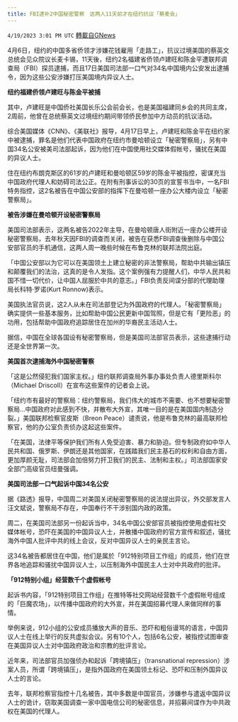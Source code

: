 ```yaml
---
title: FBI逮补2中国秘密警察　这两人11天前才在纽约抗议「蔡麦会」
---
```

`4/19/2023 3:01 PM UTC` [轉載自GNews](https://gnews.org/articles/1239240)


4月6日，纽约的中国多省侨领才涉嫌花钱雇用「走路工」，抗议过境美国的蔡英文总统会见众院议长麦卡锡，11天後，纽约2名福建省侨领卢建旺和陈金平遭联邦调查局（FBI）探员逮捕，而且17日美国司法部一口气对34名中国境内公安发出逮捕令，因为这些公安涉嫌打压美国境内异议人士。

**纽约福建侨领卢建旺与陈金平被捕**

其中，卢建旺是中国侨社美国长乐公会前会长，也是美国福建同乡会的共同主席，2周前，他曾在总统蔡英文过境纽约期间带领侨民参加中方动员的抗议活动。

综合美国媒体《CNN》、《美联社》报导，4月17日早上，卢建旺和陈金平在纽约家中被逮捕，罪名是他们代表中国政府在纽约市曼哈顿设立「秘密警察局」，另有中国34名公安被美司法部起诉，因为他们在中国使用社交媒体假帐号，骚扰在美国的异议人士。

住在纽约布朗克斯区的61岁的卢建旺和曼哈顿区59岁的陈金平被指控，密谋充当中国政府代理人和妨碍司法公正。在附有刑事诉讼的30页的宣誓书当中，一名FBI特务指控，这2名被告在中国公安部的指挥下在曼哈顿一座办公大楼内设立「秘密警察局」。

**被告涉嫌在曼哈顿开设秘密警察局**

美国司法部表示，这两名被告2022年主导，在曼哈顿唐人街附近一座办公楼开设秘密警察局，去年秋天因FBI的调查而关闭，被告在获悉FBI调查後删除与中国公安部官员的手机通信，这两人周一晚些时候在布鲁克林的联邦法院出庭。

「中国公安部以为它可以在美国领土上建立秘密的非法警察局，帮助中共输出镇压和颠覆我们的法治，这真的是令人发指。这个案例强有力提醒人们，中华人民共和国不惜一切代价，让中国人屈服於中共的意志。」FBI负责反间谍分部的代理助理局长科特·罗诺(Kurt Ronnow)表示。

美国执法官员说，这2人从未在司法部登记为外国政府的代理人。「秘密警察局」确实提供一些基本服务，比如帮助中国公民更新中国驾照，但是它有「更险恶」的功用，包括帮助中国政府追踪居住在加州的华裔民主活动人士。

据信，中国在全球各国设有秘密警察局，但是美国司法部官员表示，这些逮捕行动还是全世界第一次。

**美国首次逮捕海外中国秘密警察**

「这是公然侵犯我们国家主权。」纽约联邦调查局外事办事处负责人德里斯科尔（Michael Driscoll）在宣布这些案件的记者会上说。

「纽约市有最好的警察局：纽约警察局，我们伟大的城市不需要、也不想要秘密警察局…中国政府对此感到不快，并散布大外宣，其唯一目的是在美国国内制造分裂。」美国联邦检察官皮斯（Breon Peace）谴责说，他是布鲁克林的最高联邦检察官，他的办公室负责侦办这起这些案件。

「在美国，法律平等保护我们所有人免受迫害、暴力和胁迫。但专制政府如中华人民共和国、俄罗斯、伊朗还是其他国家，在践踏我们民主基石的权利和自由方面，更加厚颜无耻，司法部会加倍努力扞卫我们的民主、法制和主权。」司法部国家安全部门高级官员纽曼强调。

**美国司法部一口气起诉中国34名公安**

据《路透》报导，中国周二对美国关闭秘密警察局的说法提出异议，外交部发言人汪文斌说，警察局不存在，中国奉行不干涉别国内政的政策。

周二，在美国司法部另一份起诉当中，34名中国公安部官员被指控使用虚假社交媒体帐号，恐吓在美国的中国异议人士，并散播中国政府的官方宣传和叙述，骚扰海外中国人批评中共的线上会议，反对中国异议人士的亲民主言论。

这34名被告都居住在中国，他们是属於「912特别项目工作组」的成员，他们在世界各地追踪和骚扰中国异议人士，以压制海外中国民主人士对中共政府的批评。

**「912特别小组」经营数千个虚假帐号**

起诉书内容，「912特别项目工作组」在推特等社交网站经营数千个虚假帐号组成的「巨魔农场」，以传播中国政府的大外宣，并在美国招募代理人来做同样的事情。

举例来说，912小组的公安成员播放大声的音乐、恐吓和粗俗谩骂的语言，中国异议人士在线上举行的反共虚拟会议。另有10个人，包括6名公安，被指控试图审查在美国异议人士对中国政府政治和宗教的批评言论。

近年来，司法部官员加强侦办和起诉「跨境镇压」（transnational repression）涉案人员，所谓「跨境镇压」，是指外国政府在美国领土标记、恐吓和压制外国异议人士的言论。

去年，联邦检察官指控十几名被告，其中多数是中国官员，涉嫌参与遣返中国异议人士的诡计，窃取美国调查一家中国电信公司的秘密信息，并招募间谍作为中共政权在美国的代理人。


